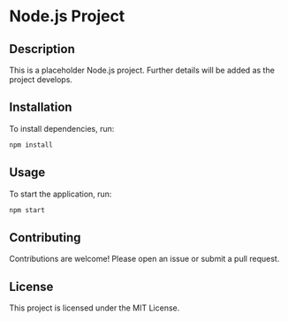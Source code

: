 # Node.js Project

## Description

This is a placeholder Node.js project. Further details will be added as the project develops.

## Installation

To install dependencies, run:

```bash
npm install
```

## Usage

To start the application, run:

```bash
npm start
```

## Contributing

Contributions are welcome! Please open an issue or submit a pull request.

## License

This project is licensed under the MIT License.
